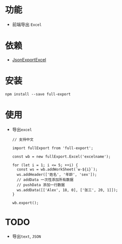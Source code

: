 # 功能

- 前端导出 `Excel`

# 依赖

- [JsonExportExcel](https://github.com/cuikangjie/JsonExportExcel)

# 安装

```text
npm install --save full-export
```

# 使用

- 导出`excel`

  ```text
  // 支持中文

  import fullExport from 'full-export';

  const wb = new fullExport.Excel('excelname');

  for (let i = 1; i <= 5; ++i) {
    const ws = wb.addWorkSheet(`w-${i}`);
    ws.addHeader(['姓名', '年龄', 'sex']);
    // addData 一次性添加所有数据
    // pushData 添加一行数据
    ws.addData([['Alex', 18, 0], ['张三', 20, 1]]);
  }

  wb.export();
  ```

# TODO

- 导出`text`, `JSON`
